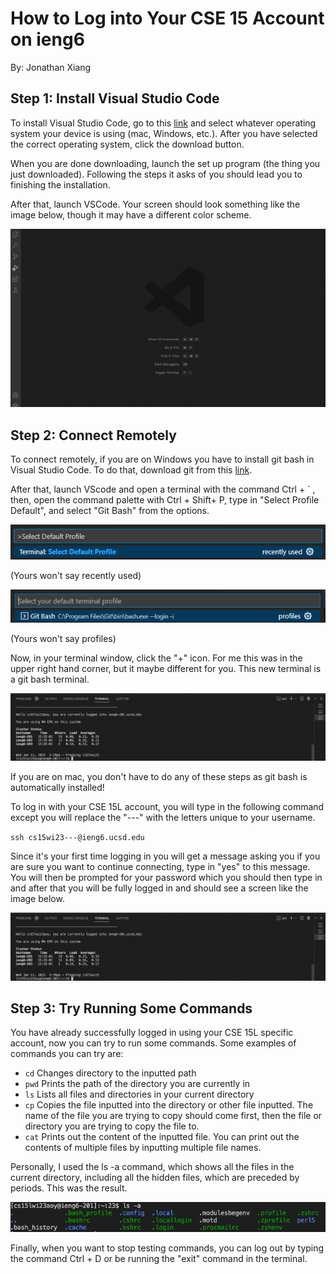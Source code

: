# How to Log into Your CSE 15 Account on ieng6
By: Jonathan Xiang


## Step 1: Install Visual Studio Code

To install Visual Studio Code, go to this [link](https://code.visualstudio.com/) and select
whatever operating system your device is using (mac, Windows, etc.). After you have selected
the correct operating system, click the download button.

When you are done downloading, launch the set up program (the thing you just downloaded).
Following the steps it asks of you should lead you to finishing the installation.

After that, launch VSCode. Your screen should look something like the image below, though
it may have a different color scheme.

![Image](VScodeStartScreen.png)


## Step 2: Connect Remotely

To connect remotely, if you are on Windows you have to install git bash
in Visual Studio Code. To do that, download git from this [link](https://gitforwindows.org/).

After that, launch VScode and open a terminal with the command Ctrl + \` ,
then, open the command palette with Ctrl + Shift+ P, type in "Select Profile Default",
and select "Git Bash" from the options.

![Image](CommandPalette.png)

(Yours won't say recently used)



![Image](GitBashOption.png)

(Yours won't say profiles)



Now, in your terminal window, click the "+" icon. For me this was in the upper
right hand corner, but it maybe different for you. This new terminal is a git
bash terminal.

![Image](image.png)

If you are on mac, you don't have to do any of these steps as git bash is
automatically installed!

To log in with your CSE 15L account, you will type in the following command
except you will replace the "---" with the letters unique to your username.

`ssh cs15wi23---@ieng6.ucsd.edu`

Since it's your first time logging in you will get a message asking
you if you are sure you want to continue connecting, type in "yes" to
this message. You will then be prompted for your password which you
should then type in and after that you will be fully logged in and
should see a screen like the image below.

![Image](LoggedIn.png)

## Step 3: Try Running Some Commands

You have already successfully logged in using your CSE 15L specific
account, now you can try to run some commands. Some examples of commands
you can try are:

- `cd` Changes directory to the inputted path
- `pwd` Prints the path of the directory you are currently in
- `ls` Lists all files and directories in your current directory
- `cp` Copies the file inputted into the directory or other file inputted. The name of
the file you are trying to copy should come first, then the file or directory you
are trying to copy the file to.
- `cat` Prints out the content of the inputted file. You can print out the contents of
multiple files by inputting multiple file names.

Personally, I used the ls -a command, which shows all the files in the
current directory, including all the hidden files, which are preceded
by periods. This was the result.

![Image](ls-aCommand.png)

Finally, when you want to stop testing commands, you can log out by
typing the command Ctrl + D or be running the "exit" command in the
terminal.
